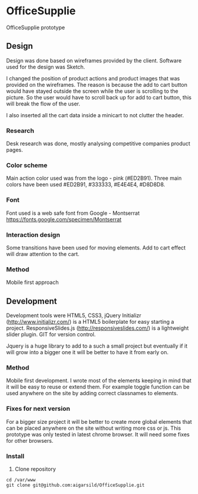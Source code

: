 # OfficeSupplie
OfficeSupplie prototype

## Design
Design was done based on wireframes provided by the client.
Software used for the design was Sketch.

I changed the position of product actions and product images that was provided on the wireframes.
The reason is because the add to cart button would have stayed outside the screen while the user is scrolling to the picture.
So the user would have to scroll back up for add to cart button, this will break the flow of the user.

I also inserted all the cart data inside a minicart to not clutter the header.
### Research
Desk research was done, mostly analysing competitive companies product pages.
### Color scheme
Main action color used was from the logo - pink (#ED2B91). 
Three main colors have been used #ED2B91, #333333, #E4E4E4, #D8D8D8.
### Font
Font used is a web safe font from Google - Montserrat https://fonts.google.com/specimen/Montserrat
### Interaction design
Some transitions have been used for moving elements.
Add to cart effect will draw attention to the cart.
### Method
Mobile first approach

## Development
Development tools were HTML5, CSS3, jQuery 
Initializr (http://www.initializr.com/) is a HTML5 boilerplate for easy starting a project.
ResponsiveSlides.js (http://responsiveslides.com/) is a lightweight slider plugin.
GIT for version control.

Jquery is a huge library to add to a such a small project but eventually if it will grow into a bigger one it will be better to have it from early on.

### Method
Mobile first development.
I wrote most of the elements keeping in mind that it will be easy to reuse or extend them.
For example toggle function can be used anywhere on the site by adding correct classnames to elements.

### Fixes for next version
For a bigger size project it will be better to create more global elements that can be placed anywhere on the site without writing more css or js.
This prototype was only tested in latest chrome browser. It will need some fixes for other browsers.

### Install
1. Clone repository
```
cd /var/www
git clone git@github.com:aigarsild/OfficeSupplie.git
```
